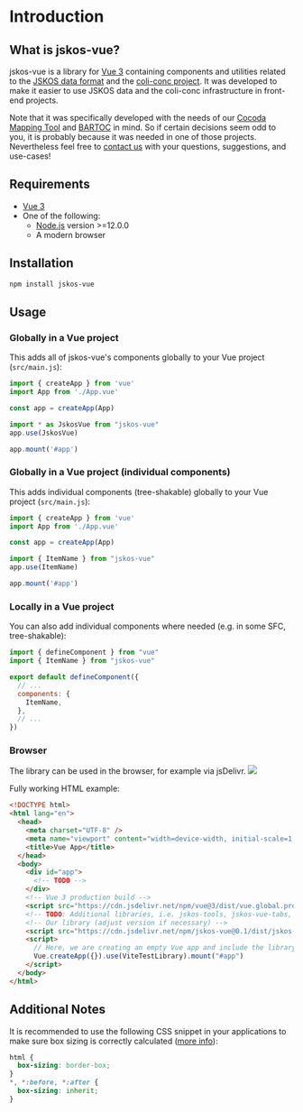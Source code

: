 # Introduction

## What is jskos-vue?
jskos-vue is a library for [Vue 3](https://v3.vuejs.org) containing components and utilities related to the [JSKOS data format](https://gbv.github.io/jskos/) and the [coli-conc project](https://coli-conc.gbv.de). It was developed to make it easier to use JSKOS data and the coli-conc infrastructure in front-end projects.

Note that it was specifically developed with the needs of our [Cocoda Mapping Tool](https://github.com/gbv/cocoda) and [BARTOC](https://github.com/gbv/bartoc.org) in mind. So if certain decisions seem odd to you, it is probably because it was needed in one of those projects. Nevertheless feel free to [contact us](https://github.com/gbv/jskos-vue/issues) with your questions, suggestions, and use-cases!

## Requirements
- [Vue 3](https://v3.vuejs.org)
- One of the following:
  - [Node.js](https://nodejs.org/) version >=12.0.0
  - A modern browser

## Installation
```bash
npm install jskos-vue
```

## Usage
### Globally in a Vue project
This adds all of jskos-vue's components globally to your Vue project (`src/main.js`):
```js
import { createApp } from 'vue'
import App from './App.vue'

const app = createApp(App)

import * as JskosVue from "jskos-vue"
app.use(JskosVue)

app.mount('#app')
```

### Globally in a Vue project (individual components)
This adds individual components (tree-shakable) globally to your Vue project (`src/main.js`):
```js
import { createApp } from 'vue'
import App from './App.vue'

const app = createApp(App)

import { ItemName } from "jskos-vue"
app.use(ItemName)

app.mount('#app')
```

### Locally in a Vue project
You can also add individual components where needed (e.g. in some SFC, tree-shakable):
```js
import { defineComponent } from "vue"
import { ItemName } from "jskos-vue"

export default defineComponent({
  // ...
  components: {
    ItemName,
  },
  // ...
})
```

### Browser
The library can be used in the browser, for example via jsDelivr. [![](https://data.jsdelivr.com/v1/package/npm/jskos-vue/badge?style=rounded)](https://www.jsdelivr.com/package/npm/jskos-vue)

Fully working HTML example:
```html
<!DOCTYPE html>
<html lang="en">
  <head>
    <meta charset="UTF-8" />
    <meta name="viewport" content="width=device-width, initial-scale=1.0" />
    <title>Vue App</title>
  </head>
  <body>
    <div id="app">
      <!-- TODO -->
    </div>
    <!-- Vue 3 production build -->
    <script src="https://cdn.jsdelivr.net/npm/vue@3/dist/vue.global.prod.js"></script>
    <!-- TODO: Additional libraries, i.e. jskos-tools, jskos-vue-tabs, cocoda-sdk, etc. -->
    <!-- Our library (adjust version if necessary) -->
    <script src="https://cdn.jsdelivr.net/npm/jskos-vue@0.1/dist/jskos-vue.umd.min.js"></script>
    <script>
      // Here, we are creating an empty Vue app and include the library as a plugin.
      Vue.createApp({}).use(ViteTestLibrary).mount("#app")
    </script>
  </body>
</html>
```

## Additional Notes
It is recommended to use the following CSS snippet in your applications to make sure box sizing is correctly calculated ([more info](https://css-tricks.com/inheriting-box-sizing-probably-slightly-better-best-practice/)):

```css
html {
  box-sizing: border-box;
}
*, *:before, *:after {
  box-sizing: inherit;
}
```
